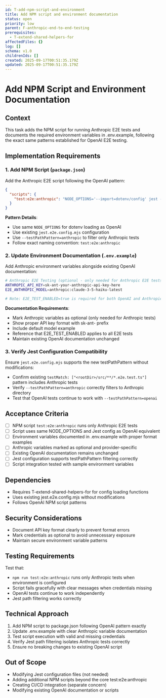 ```yaml
---
id: T-add-npm-script-and-environment
title: Add NPM script and environment documentation
status: open
priority: low
parent: F-anthropic-end-to-end-testing
prerequisites:
  - T-extend-shared-helpers-for
affectedFiles: {}
log: []
schema: v1.0
childrenIds: []
created: 2025-09-17T00:51:35.179Z
updated: 2025-09-17T00:51:35.179Z
---
```


# Add NPM Script and Environment Documentation

## Context

This task adds the NPM script for running Anthropic E2E tests and documents the required environment variables in .env.example, following the exact same patterns established for OpenAI E2E testing.

## Implementation Requirements

### 1. Add NPM Script (`package.json`)

Add the Anthropic E2E script following the OpenAI pattern:

```json
{
  "scripts": {
    "test:e2e:anthropic": "NODE_OPTIONS='--import=dotenv/config' jest --config jest.e2e.config.mjs --testPathPattern=anthropic"
  }
}
```

**Pattern Details**:

- Use same `NODE_OPTIONS` for dotenv loading as OpenAI
- Use existing `jest.e2e.config.mjs` configuration
- Use `--testPathPattern=anthropic` to filter only Anthropic tests
- Follow exact naming convention: `test:e2e:anthropic`

### 2. Update Environment Documentation (`.env.example`)

Add Anthropic environment variables alongside existing OpenAI documentation:

```bash
# Anthropic E2E Testing (optional - only needed for Anthropic E2E tests)
ANTHROPIC_API_KEY=sk-ant-your-anthropic-api-key-here
E2E_ANTHROPIC_MODEL=anthropic:claude-3-5-haiku-latest

# Note: E2E_TEST_ENABLED=true is required for both OpenAI and Anthropic E2E tests
```

**Documentation Requirements**:

- Mark Anthropic variables as optional (only needed for Anthropic tests)
- Show proper API key format with sk-ant- prefix
- Include default model example
- Reference that E2E_TEST_ENABLED applies to all E2E tests
- Maintain existing OpenAI documentation unchanged

### 3. Verify Jest Configuration Compatibility

Ensure `jest.e2e.config.mjs` supports the new testPathPattern without modifications:

- Confirm existing `testMatch: ["<rootDir>/src/**/*.e2e.test.ts"]` pattern includes Anthropic tests
- Verify `--testPathPattern=anthropic` correctly filters to Anthropic directory
- Test that OpenAI tests continue to work with `--testPathPattern=openai`

## Acceptance Criteria

- [ ] NPM script `test:e2e:anthropic` runs only Anthropic E2E tests
- [ ] Script uses same NODE_OPTIONS and Jest config as OpenAI equivalent
- [ ] Environment variables documented in .env.example with proper format examples
- [ ] Anthropic variables marked as optional and provider-specific
- [ ] Existing OpenAI documentation remains unchanged
- [ ] Jest configuration supports testPathPattern filtering correctly
- [ ] Script integration tested with sample environment variables

## Dependencies

- Requires T-extend-shared-helpers-for for config loading functions
- Uses existing jest.e2e.config.mjs without modifications
- Follows OpenAI NPM script patterns

## Security Considerations

- Document API key format clearly to prevent format errors
- Mark credentials as optional to avoid unnecessary exposure
- Maintain secure environment variable patterns

## Testing Requirements

Test that:

- `npm run test:e2e:anthropic` runs only Anthropic tests when environment is configured
- Script fails gracefully with clear messages when credentials missing
- OpenAI tests continue to work independently
- Jest path filtering works correctly

## Technical Approach

1. Add NPM script to package.json following OpenAI pattern exactly
2. Update .env.example with clear Anthropic variable documentation
3. Test script execution with valid and missing credentials
4. Verify Jest path filtering isolates Anthropic tests correctly
5. Ensure no breaking changes to existing OpenAI script

## Out of Scope

- Modifying Jest configuration files (not needed)
- Adding additional NPM scripts beyond the core test:e2e:anthropic
- Creating CI/CD integration (separate concern)
- Modifying existing OpenAI documentation or scripts
